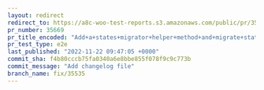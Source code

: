 ```yaml
---
layout: redirect
redirect_to: https://a8c-woo-test-reports.s3.amazonaws.com/public/pr/35669/e2e/index.html
pr_number: 35669
pr_title_encoded: "Add+a+states+migrator+helper+method+and+migrate+states+for+New+Zealand+and+Ukraine"
pr_test_type: e2e
last_published: "2022-11-22 09:47:05 +0000"
commit_sha: f4b80cccb75fa0340a6e8bbe855f078f9c9c773b
commit_message: "Add changelog file"
branch_name: fix/35535
---
```

